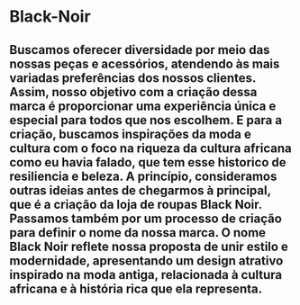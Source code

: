 # Black-Noir

## Buscamos oferecer diversidade por meio das nossas peças e acessórios, atendendo às mais variadas preferências dos nossos clientes. Assim, nosso objetivo com a criação dessa marca é proporcionar uma experiência única e especial para todos que nos escolhem. E para a criação, buscamos inspirações da moda e cultura com o foco na riqueza da cultura africana como eu havia falado, que tem esse historico de resiliencia e beleza. A princípio, consideramos outras ideias antes de chegarmos à principal, que é a criação da loja de roupas Black Noir. Passamos também por um processo de criação para definir o nome da nossa marca. O nome Black Noir reflete nossa proposta de unir estilo e modernidade, apresentando um design atrativo inspirado na moda antiga, relacionada à cultura africana e à história rica que ela representa.